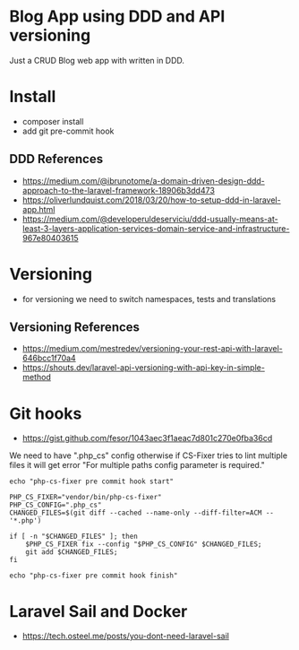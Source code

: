 # Blog App using DDD and API versioning
Just a CRUD Blog web app with written in DDD.

# Install
- composer install
- add git pre-commit hook

## DDD References
- https://medium.com/@ibrunotome/a-domain-driven-design-ddd-approach-to-the-laravel-framework-18906b3dd473
- https://oliverlundquist.com/2018/03/20/how-to-setup-ddd-in-laravel-app.html
- https://medium.com/@developeruldeserviciu/ddd-usually-means-at-least-3-layers-application-services-domain-service-and-infrastructure-967e80403615

# Versioning
- for versioning we need to switch namespaces, tests and translations

## Versioning References
- https://medium.com/mestredev/versioning-your-rest-api-with-laravel-646bcc1f70a4
- https://shouts.dev/laravel-api-versioning-with-api-key-in-simple-method

# Git hooks
- https://gist.github.com/fesor/1043aec3f1aeac7d801c270e0fba36cd

We need to have ".php_cs" config otherwise if CS-Fixer tries to lint multiple files it will get error "For multiple paths config parameter is required."
```
echo "php-cs-fixer pre commit hook start"

PHP_CS_FIXER="vendor/bin/php-cs-fixer"
PHP_CS_CONFIG=".php_cs"
CHANGED_FILES=$(git diff --cached --name-only --diff-filter=ACM -- '*.php')

if [ -n "$CHANGED_FILES" ]; then
    $PHP_CS_FIXER fix --config "$PHP_CS_CONFIG" $CHANGED_FILES;
    git add $CHANGED_FILES;
fi

echo "php-cs-fixer pre commit hook finish"
```

# Laravel Sail and Docker
- https://tech.osteel.me/posts/you-dont-need-laravel-sail